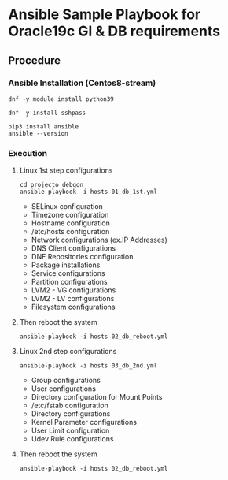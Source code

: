 # Ansible Sample Playbook for Oracle19c GI & DB requirements

## Procedure
### Ansible Installation (Centos8-stream)

```:Installing Python3.9
dnf -y module install python39
```

```:Installing sshpass
dnf -y install sshpass
```

```:Installing Ansible by PIP
pip3 install ansible
ansible --version
```

### Execution
1. Linux 1st step configurations
    ```:
    cd projecto_debgon
    ansible-playbook -i hosts 01_db_1st.yml
    ```

    - SELinux configuration
    - Timezone configuration
    - Hostname configuration
    - /etc/hosts configuration
    - Network configurations (ex.IP Addresses)
    - DNS Client configurations
    - DNF Repositories configuration
    - Package installations
    - Service configurations
    - Partition configurations
    - LVM2 - VG configurations
    - LVM2 - LV configurations
    - Filesystem configurations


2. Then reboot the system
    ```:
    ansible-playbook -i hosts 02_db_reboot.yml
    ```

3. Linux 2nd step configurations
    ```:
    ansible-playbook -i hosts 03_db_2nd.yml
    ```

    - Group configurations
    - User configurations
    - Directory configuration for Mount Points
    - /etc/fstab configuration
    - Directory configurations
    - Kernel Parameter configurations
    - User Limit configuration
    - Udev Rule configurations

4. Then reboot the system
    ```:
    ansible-playbook -i hosts 02_db_reboot.yml
    ```




